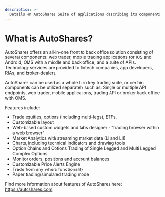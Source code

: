 ```yaml
---
description: >-
  Details on AutoShares Suite of applications describing its components, features and more.
---
```


# What is AutoShares?

AutoShares offers an all-in-one front to back office solution consisting of several components: web trader, mobile trading applications for iOS and Android, OMS with a middle and back office, and a suite of APIs. Technology services are provided to fintech companies, app developers, RIAs, and broker-dealers. 

AutoShares can be used as a whole turn key trading suite, or certain components can be utilized separately such as: Single or multiple API endpoints, web trader, mobile applications, trading API or broker back office with OMS.

Features include:

* Trade equities, options \(including multi-legs\), ETFs.
* Customizable layout 
* Web-based custom widgets and tabs designer - "trading browser within a web browser" 
* Market Analytics with streaming market data \(LI and LII\)
* Charts, including technical indicators and drawing tools
* Option Chains and Options Trading of Single Legged and Multi Legged Complex Options
* Monitor orders, positions and account balances 
* Customizable Price Alerts Engine
* Trade from any where functionality
* Paper trading/simulated trading mode 

Find more information about features of AutoShares here: https://autoshares.com
